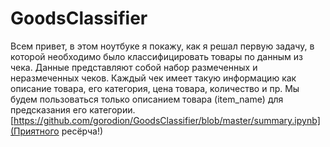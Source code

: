# GoodsClassifier
Всем привет, в этом ноутбуке я покажу, как я решал первую задачу, в которой необходимо было классифицировать товары по данным из чека. Данные представляют собой набор размеченных и неразмеченных чеков. Каждый чек имеет такую информацию как описание товара, его категория, цена товара, количество и пр. Мы будем пользоваться только описанием товара (item_name) для предсказания его категории. [https://github.com/gorodion/GoodsClassifier/blob/master/summary.ipynb](Приятного ресёрча!)
